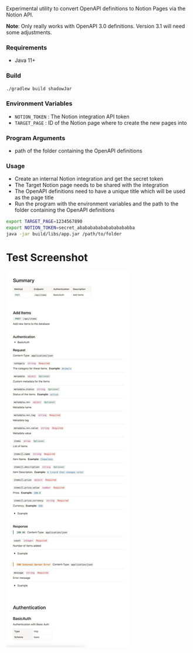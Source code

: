 Experimental utility to convert OpenAPI definitions to Notion Pages via the Notion API.

**Note**: Only really works with OpenAPI 3.0 definitions. Version 3.1 will need some adjustments.

### Requirements
- Java 11+

### Build
```bash
./gradlew build shadowJar
```

### Environment Variables
- `NOTION_TOKEN` : The Notion integration API token
- `TARGET_PAGE` : ID of the Notion page where to create the new pages into

### Program Arguments
- path of the folder containing the OpenAPI definitions

### Usage
- Create an internal Notion integration and get the secret token
- The Target Notion page needs to be shared with the integration
- The OpenAPI definitions need to have a unique title which will be used as the page title
- Run the program with the environment variables and the path to the folder containing the OpenAPI definitions

```bash
export TARGET_PAGE=1234567890
export NOTION_TOKEN=secret_ababababababababababba
java -jar build/libs/app.jar /path/to/folder
```

# Test Screenshot
![screenshot](screenshot.png)